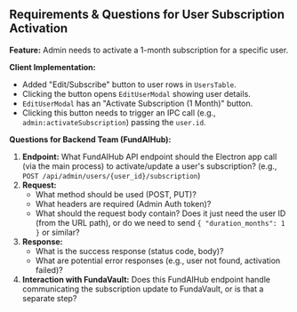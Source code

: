 ## Requirements & Questions for User Subscription Activation

**Feature:** Admin needs to activate a 1-month subscription for a specific user.

**Client Implementation:**
- Added "Edit/Subscribe" button to user rows in `UsersTable`.
- Clicking the button opens `EditUserModal` showing user details.
- `EditUserModal` has an "Activate Subscription (1 Month)" button.
- Clicking this button needs to trigger an IPC call (e.g., `admin:activateSubscription`) passing the `user.id`.

**Questions for Backend Team (FundAIHub):**

1.  **Endpoint:** What FundAIHub API endpoint should the Electron app call (via the main process) to activate/update a user's subscription? (e.g., `POST /api/admin/users/{user_id}/subscription`)
2.  **Request:**
    *   What method should be used (POST, PUT)?
    *   What headers are required (Admin Auth token)?
    *   What should the request body contain? Does it just need the user ID (from the URL path), or do we need to send `{ "duration_months": 1 }` or similar?
3.  **Response:**
    *   What is the success response (status code, body)?
    *   What are potential error responses (e.g., user not found, activation failed)?
4.  **Interaction with FundaVault:** Does this FundAIHub endpoint handle communicating the subscription update to FundaVault, or is that a separate step?
